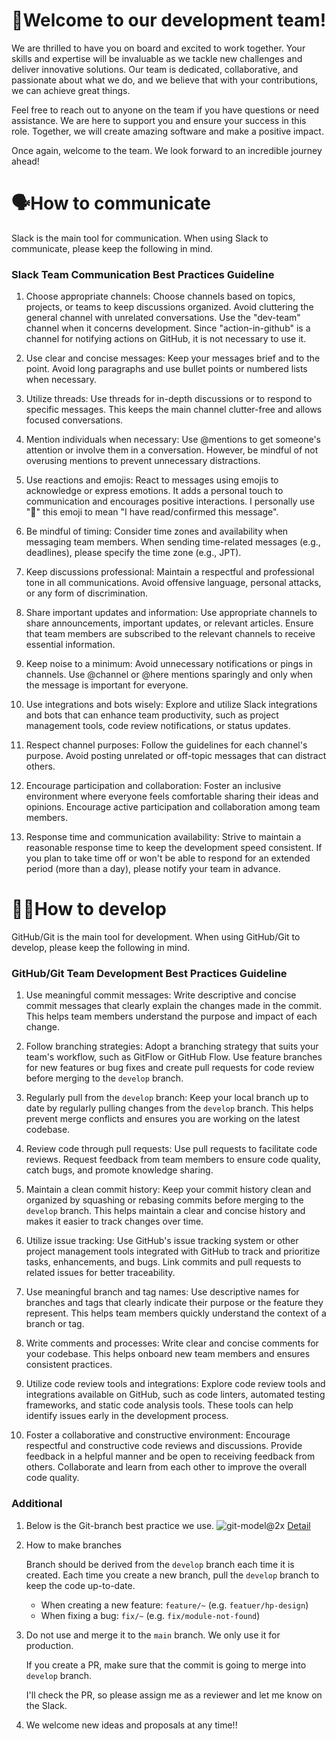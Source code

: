 # 🎉Welcome to our development team!

We are thrilled to have you on board and excited to work together. Your skills and expertise will be invaluable as we tackle new challenges and deliver innovative solutions. Our team is dedicated, collaborative, and passionate about what we do, and we believe that with your contributions, we can achieve great things.

Feel free to reach out to anyone on the team if you have questions or need assistance. We are here to support you and ensure your success in this role. Together, we will create amazing software and make a positive impact.

Once again, welcome to the team. We look forward to an incredible journey ahead!



# 🗣How to communicate

Slack is the main tool for communication. When using Slack to communicate, please keep the following in mind.


### Slack Team Communication Best Practices Guideline

1. Choose appropriate channels: Choose channels based on topics, projects, or teams to keep discussions organized. Avoid cluttering the general channel with unrelated conversations. Use the "dev-team" channel when it concerns development. Since "action-in-github" is a channel for notifying actions on GitHub, it is not necessary to use it.
    
2. Use clear and concise messages: Keep your messages brief and to the point. Avoid long paragraphs and use bullet points or numbered lists when necessary.
    
3. Utilize threads: Use threads for in-depth discussions or to respond to specific messages. This keeps the main channel clutter-free and allows focused conversations.
    
4. Mention individuals when necessary: Use @mentions to get someone's attention or involve them in a conversation. However, be mindful of not overusing mentions to prevent unnecessary distractions.
    
5. Use reactions and emojis: React to messages using emojis to acknowledge or express emotions. It adds a personal touch to communication and encourages positive interactions. I personally use "👀" this emoji to mean "I have read/confirmed this message".
    
6. Be mindful of timing: Consider time zones and availability when messaging team members. When sending time-related messages (e.g., deadlines), please specify the time zone (e.g., JPT). 
    
7. Keep discussions professional: Maintain a respectful and professional tone in all communications. Avoid offensive language, personal attacks, or any form of discrimination.
    
8. Share important updates and information: Use appropriate channels to share announcements, important updates, or relevant articles. Ensure that team members are subscribed to the relevant channels to receive essential information.
    
9. Keep noise to a minimum: Avoid unnecessary notifications or pings in channels. Use @channel or @here mentions sparingly and only when the message is important for everyone.
    
10. Use integrations and bots wisely: Explore and utilize Slack integrations and bots that can enhance team productivity, such as project management tools, code review notifications, or status updates.
    
11. Respect channel purposes: Follow the guidelines for each channel's purpose. Avoid posting unrelated or off-topic messages that can distract others.
    
12. Encourage participation and collaboration: Foster an inclusive environment where everyone feels comfortable sharing their ideas and opinions. Encourage active participation and collaboration among team members.

13. Response time and communication availability: Strive to maintain a reasonable response time to keep the development speed consistent. If you plan to take time off or won't be able to respond for an extended period (more than a day), please notify your team in advance. 



# 🧑‍💻How to develop

GitHub/Git is the main tool for development. When using GitHub/Git to develop, please keep the following in mind.


### GitHub/Git Team Development Best Practices Guideline

1. Use meaningful commit messages: Write descriptive and concise commit messages that clearly explain the changes made in the commit. This helps team members understand the purpose and impact of each change.
    
2. Follow branching strategies: Adopt a branching strategy that suits your team's workflow, such as GitFlow or GitHub Flow. Use feature branches for new features or bug fixes and create pull requests for code review before merging to the `develop` branch.
    
3. Regularly pull from the `develop` branch: Keep your local branch up to date by regularly pulling changes from the `develop` branch. This helps prevent merge conflicts and ensures you are working on the latest codebase.
    
4. Review code through pull requests: Use pull requests to facilitate code reviews. Request feedback from team members to ensure code quality, catch bugs, and promote knowledge sharing.
    
5. Maintain a clean commit history: Keep your commit history clean and organized by squashing or rebasing commits before merging to the `develop` branch. This helps maintain a clear and concise history and makes it easier to track changes over time.
    
6. Utilize issue tracking: Use GitHub's issue tracking system or other project management tools integrated with GitHub to track and prioritize tasks, enhancements, and bugs. Link commits and pull requests to related issues for better traceability.
    
7. Use meaningful branch and tag names: Use descriptive names for branches and tags that clearly indicate their purpose or the feature they represent. This helps team members quickly understand the context of a branch or tag.
    
8. Write comments and processes: Write clear and concise comments for your codebase. This helps onboard new team members and ensures consistent practices.
    
9. Utilize code review tools and integrations: Explore code review tools and integrations available on GitHub, such as code linters, automated testing frameworks, and static code analysis tools. These tools can help identify issues early in the development process.
    
10. Foster a collaborative and constructive environment: Encourage respectful and constructive code reviews and discussions. Provide feedback in a helpful manner and be open to receiving feedback from others. Collaborate and learn from each other to improve the overall code quality.


### Additional

1. Below is the Git-branch best practice we use.
   ![git-model@2x](https://github.com/Succery-dev/Onboarding/assets/54393289/77166a4b-d8e4-435a-a72f-01d4bbaf3acb)
   [Detail](https://nvie.com/posts/a-successful-git-branching-model/)

2. How to make branches

   Branch should be derived from the `develop` branch each time it is created. Each time you create a new branch, pull the `develop` branch to keep the code up-to-date.
   
   * When creating a new feature: `feature/~` (e.g. `featuer/hp-design`)
   * When fixing a bug: `fix/~` (e.g. `fix/module-not-found`)
  
3. Do not use and merge it to the `main` branch. We only use it for production.
   
   If you create a PR, make sure that the commit is going to merge into `develop` branch.
   
   I'll check the PR, so please assign me as a reviewer and let me know on the Slack.

4. We welcome new ideas and proposals at any time!!

